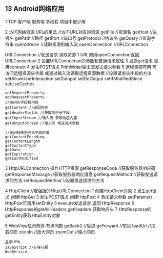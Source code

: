 ## 13 Android网络应用
1 TCP
客户端 服务端 多线程
项目中很少用

2 访问网络资源
URL的用法 //访问URL对应的资源
	getFile //资源名
	getHost //主机名
	getPath //路径
	getPort //端口号
	getProtocol //协议名
	getQuery //查询字符串
	openStream //读取资源的输入流
	openConnection //URLConnection
	
URLConnection //发送请求 读取资源
	1 URL调用openConnection返回 URLConnection
	2 设置URLConnection的参数和普通请求属性
	3 发送get请求 调用connect
	4 发生POST请求 PrintWriter输出流发送请求参数
	5 远程资源可用 可访问远程资源头字段 或通过输入流读取远程资源数据
	//设置请求头字段的方法
	setAllowUserInteraction 
	setDoInput 
	setDoOutput 
	setIfModifiedSince
	setUseCaches
	
	setRequestProperty
	addRequestProperty
	//访问头字段和内容
	getContent //返回内容
	getHeaderFields //获取响应头字段
	getInputStream //输入流 获取响应内容
	getOutputStream //输入流 发送请求参数
	
	//访问特殊响应头字段的值
	getContentEncoding
	getContentLength 
	getContentType
	getDate
	getExpiration
	getLastModified
	
3 HttpURLConnection 操作HTTP资源
	getResponseCode //获取服务器响应码
	getResponseMessage //获取服务器响应消息
	getRequestMethod //获取发送请求的方法
	setRequestMethod //设置发送请求的方法
	
4 HttpClient //增强版的HttpURLConnection
	1 创建HttpClient对象
	2 发生get请求 创建HttpGet
	3 发生POST请求 创建HttpPost
	4 添加请求参数 setParams() HttpPost可调用setEntity
	5 execute发送请求 返回 HttpResponse
	6 HttpResponse的getAllHeaders getHeaders 获取响应头
	7 HttpResponse的getEntity获取HttpEntity对象

5 WebView显示网页 
有点问题
	goBack() //后退
	goForward //前进
	loadUrl //加载网页
	zoonIn //放大网页
	zoomOut //缩小网页

	显示HTML
	JavaScript //存在问题
	WebService
	

	








